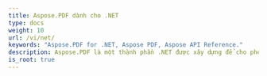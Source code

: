 ```yaml
---
title: Aspose.PDF dành cho .NET
type: docs
weight: 10
url: /vi/net/
keywords: "Aspose.PDF for .NET, Aspose PDF, Aspose API Reference."
description: Aspose.PDF là một thành phần .NET được xây dựng để cho phép các nhà phát triển tạo tài liệu PDF, dù đơn giản hay phức tạp, một cách nhanh chóng theo lập trình.
is_root: true
---
```

